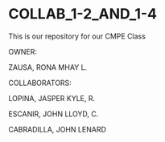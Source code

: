 # COLLAB_1-2_AND_1-4
This is our repository for our CMPE Class

OWNER: 

ZAUSA, RONA MHAY L.

COLLABORATORS:

LOPINA, JASPER KYLE, R.

ESCANIR, JOHN LLOYD, C.

CABRADILLA, JOHN LENARD 
